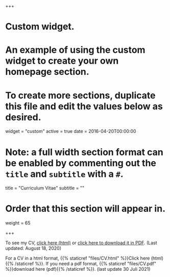 +++
# Custom widget.
# An example of using the custom widget to create your own homepage section.
# To create more sections, duplicate this file and edit the values below as desired.
widget = "custom"
active = true
date = 2016-04-20T00:00:00

# Note: a full width section format can be enabled by commenting out the `title` and `subtitle` with a `#`.
title = "Curriculum Vitae"
subtitle = ""

# Order that this section will appear in.
weight = 65

+++

To see my CV, [click here (html)](files/cv.html) or [click here to download it in PDF](files/cv.pdf). (Last updated: August 18, 2020)

For a CV in a html format, {{% staticref "files/CV.html" %}}Click here (html){{% /staticref %}}. If you need a pdf format, {{% staticref "files/CV.pdf" %}}download here (pdf){{% /staticref %}}. (last update 30 Juli 2021)